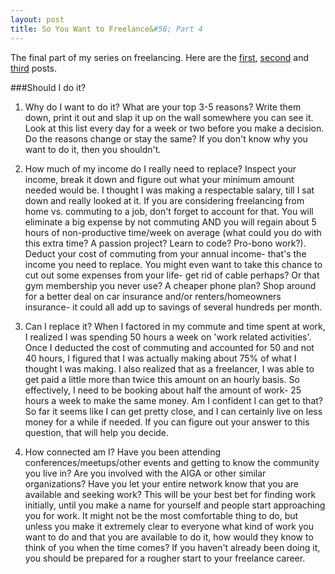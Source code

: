 ```yaml
---
layout: post
title: So You Want to Freelance&#58; Part 4
---
```


The final part of my series on freelancing. Here are the [first](/writing/freelance-1), [second](/writing/freelance-2) and [third](/writing/freelance-3) posts.

###Should I do it?

1. Why do I want to do it? What are your top 3-5 reasons? Write them down, print it out and slap it up on the wall somewhere you can see it. Look at this list every day for a week or two before you make a decision. Do the reasons change or stay the same? If you don't know why you want to do it, then you shouldn't.

2. How much of my income do I really need to replace? Inspect your income, break it down and figure out what your minimum amount needed would be. I thought I was making a respectable salary, till I sat down and really looked at it. If you are considering freelancing from home vs. commuting to a job, don't forget to account for that. You will eliminate a big expense by not commuting AND you will regain about 5 hours of non-productive time/week on average (what could you do with this extra time? A passion project? Learn to code? Pro-bono work?). Deduct your cost of commuting from your annual income- that's the income you need to replace. You might even want to take this chance to cut out some expenses from your life- get rid of cable perhaps? Or that gym membership you never use? A cheaper phone plan? Shop around for a better deal on car insurance and/or renters/homeowners insurance- it could all add up to savings of several hundreds per month.

3. Can I replace it? When I factored in my commute and time spent at work, I realized I was spending 50 hours a week on 'work related activities'. Once I deducted the cost of commuting and accounted for 50 and not 40 hours, I figured that I was actually making about 75% of what I thought I was making. I also realized that as a freelancer, I was able to get paid a little more than twice this amount on an hourly basis. So effectively, I need to be booking about half the amount of work- 25 hours a week to make the same money. Am I confident I can get to that? So far it seems like I can get pretty close, and I can certainly live on less money for a while if needed. If you can figure out your answer to this question, that will help you decide. 

4. How connected am I? Have you been attending conferences/meetups/other events and getting to know the community you live in? Are you involved with the AIGA or other similar organizations? Have you let your entire network know that you are available and seeking work? This will be your best bet for finding work initially, until you make a name for yourself and people start approaching you for work. It might not be the most comfortable thing to do, but unless you make it extremely clear to everyone what kind of work you want to do and that you are available to do it, how would they know to think of you when the time comes? If you haven't already been doing it, you should be prepared for a rougher start to your freelance career. 